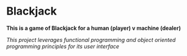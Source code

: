 # Blackjack

**This is a game of Blackjack for a human (player) v machine (dealer)**

*This project leverages functional programming and object oriented programming 
principles for its user interface*

